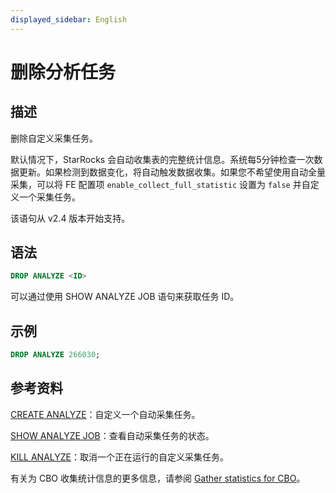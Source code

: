 ```yaml
---
displayed_sidebar: English
---
```


# 删除分析任务

## 描述

删除自定义采集任务。

默认情况下，StarRocks 会自动收集表的完整统计信息。系统每5分钟检查一次数据更新。如果检测到数据变化，将自动触发数据收集。如果您不希望使用自动全量采集，可以将 FE 配置项 `enable_collect_full_statistic` 设置为 `false` 并自定义一个采集任务。

该语句从 v2.4 版本开始支持。

## 语法

```SQL
DROP ANALYZE <ID>
```

可以通过使用 SHOW ANALYZE JOB 语句来获取任务 ID。

## 示例

```SQL
DROP ANALYZE 266030;
```

## 参考资料

[CREATE ANALYZE](../data-definition/CREATE_ANALYZE.md)：自定义一个自动采集任务。

[SHOW ANALYZE JOB](../data-definition/SHOW_ANALYZE_JOB.md)：查看自动采集任务的状态。

[KILL ANALYZE](../data-definition/KILL_ANALYZE.md)：取消一个正在运行的自定义采集任务。

有关为 CBO 收集统计信息的更多信息，请参阅 [Gather statistics for CBO](../../../using_starrocks/Cost_based_optimizer.md)。